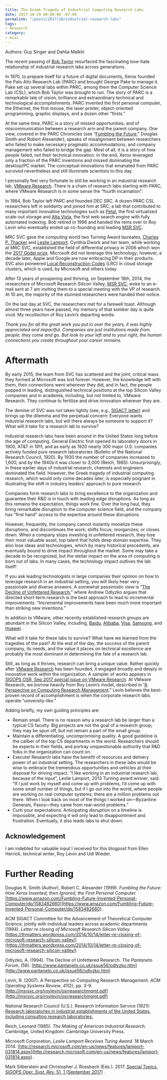 ```yaml
---
title: The Greek Tragedy of Industrial Computing Research Labs
date: 2017-10-29 00:00:00 -07:00
permalink: "/posts/2017/10/industrial-research-labs"
tags:
- Research
category:
- misc
---
```


Authors: Guy Singer and Dahlia Malkhi

The recent passing of  [Bob Taylor](https://www.nytimes.com/2017/04/14/technology/robert-taylor-innovator-who-shaped-modern-computing-dies-at-85.html?_r=0)  resurfaced the fascinating love-hate relationship of industrial research labs across generations.

In 1970, to prepare itself for a future of digital documents, Xerox founded the Palo Alto Research Lab (PARC) and brought George Pake to manage it. Pake set up several labs within PARC, among them the Computer Science Lab (CSL), which Bob Taylor was brought to run. The story of PARC is a remarkable tale of vision, brilliance and extraordinary technical and technological accomplishments. PARC invented the first personal computer, the Ethernet, the first mouse, the laser printer, object-oriented programming, graphic displays, and a dozen other “firsts.”

At the same time, PARC is a story of missed opportunities, and of miscommunication between a research arm and the parent company. One view, covered in the PARC Chronicles (see “[Fumbling the Future](https://www.amazon.com/Fumbling-Future-Invented-Personal-Computer/dp/1583482660),” Douglas Smith and Robert Alexander), speaks of misalignment between researchers who failed to make necessary pragmatic accommodations, and company management who failed to bridge the gap. Most of all, it is a story of how people failed, not their technical innovation. In the end, Xerox leveraged only a fraction of the PARC inventions and missed dominating the desktop/PC market. The conceptual innovations that emanated from PARC survived nevertheless and still illuminate scientists to this day.

I personally feel very fortunate to still be working in an industrial research lab,  [VMware Research](https://research.vmware.com/). There is a chain of research labs starting with PARC, where VMware Research is in some sense the “fourth incarnation”:

In 1984, Bob Taylor left PARC and founded DEC SRC. A dozen PARC CSL researchers left in solidarity and joined him at SRC, a lab that contributed to many important innovative technologies such as  [Petal](http://citeseerx.ist.psu.edu/viewdoc/download?doi=10.1.1.44.1058&rep=rep1&type=pdf), the first virtualized scale-out storage and  [Alta Vista](https://en.wikipedia.org/wiki/AltaVista), the first web search engine with fully automated indexing. Bob retired in 1996 and handed the reins over to Roy Levin who eventually ended up co-founding and leading  [MSR SVC](http://msrsvc.org/).

MRC SVC gave the computing world two Turning Award laureates,  [Charles P. Thacker](http://amturing.acm.org/award_winners/thacker_1336106.cfm)  and  [Leslie Lamport](http://amturing.acm.org/award_winners/lamport_1205376.cfm). Cynthia Dwork and her team, while working at MRC SVC, established the field of differential privacy in 2006 which won the  [2017 Gödel prize](https://www.eatcs.org/index.php/component/content/article/1-news/2450-2017-godel-prize). Microsoft did not leverage this technology; however, a decade later, Apple and Google are now embracing DP in their products. SVC also pioneered  [Local Reconstruction Codes](https://www.microsoft.com/en-us/research/blog/the-code-that-no-one-in-the-cloud-can-live-without/)  (LRC) in cloud storage clusters, which is used, by Microsoft and others today.

After 13 years of prospering and thriving, on September 18th, 2014, the researchers of Microsoft Research Silicon Valley,  [MSR SVC](http://msrsvc.org/), woke to an e-mail sent at 7 am inviting them to a special meeting with the VP of research. At 10 am, the majority of the stunned researchers were handed their notice.

On the last day at SVC, the researchers met for a farewell toast. Although almost three years have passed, my memory of that somber day is quite vivid. My recollection of Roy Levin’s departing words:

_Thank you for all the great work you put in over the years, it was highly appreciated and impactful. Companies are just institutions made from people; they come and go. But look to your left and to your right, the human connections you create throughout your career remains._

# Aftermath

By early 2015, the team from SVC has scattered and the joint, critical mass they formed at Microsoft was lost forever. However, the knowledge left with them, their connections went wherever they did, and in fact, the people popped in leading, distinguished technical positions at the top Silicon Valley companies and in academia, including, but not limited to, VMware Research. They continue to fertilize and drive innovation wherever they are.

The demise of SVC was not taken lightly (see, e.g.,  [SIGACT letter](https://thmatters.wordpress.com/2014/10/14/letter-re-closing-of-microsoft-research-silicon-valley/)) and brings up the dilemma and the perpetual concern: Everyone wants industrial research labs, but will there always be someone to support it? What will it take for a research lab to survive?

Industrial research labs have been around in the United States long before the age of computing. General Electric first opened its laboratory doors in 1900, AT&T in 1911, and as early as 1920 nearly 300 major U.S. companies actively funded pure research laboratories (Bulletin of the National Research Council, 1920). By 1930 the number of companies increased to 1,600, and by the 1940s it was closer to 3,000 (Reich, 1985). Unsurprisingly, in these earlier days of industrial research, chemists and engineers dominated the field. However, the Greek tragedy of industrial computing research, which would only come decades later, is especially poignant in illustrating the shift in industry leaders’ approach to pure research.

Companies form research labs to bring excellence to the organization and guarantee their R&D is in touch with leading edge disruptions. As long as this remains the expectation, things work fine. Over the long haul, they bring remarkable disruption to the computer science field, and the company has “first hand” access to the expertise around these disruptions.

However, frequently, the company cannot instantly monetize these disruptions, and discontinues the work; shifts focus; reorganizes; or closes down. When a company stops investing in unfettered research, they lose their most valuable asset, top talent that holds deep domain expertise. They also lose ideas and technologies, which by many historical precedents, are eventually bound to drive impact throughout the market. Some may take a decade to be recognized, but the stellar impact on the area of computing is born out of labs. In many cases, the technology impact outlives the lab itself!

If you ask leading technologists in large companies their opinion on how to leverage research in an industrial setting, you will likely hear very passionate and diverse answers. A somewhat pessimistic view is “[The Decline of Unfettered Research](http://www.pantaneto.co.uk/issue56/odlyzko.htm),” where Andrew Odlyzko argues that directed short-term research is the best approach to lead to incremental improvements. “Incremental improvements have been much more important than striking new inventions.”

In addition to VMware, other recently established research groups are abundant in the Silicon Valley, including,  [Baidu](http://research.baidu.com/),  [Alibaba](http://www.missqt.com/alibaba-cloud-appoints-dr-zhou-jingren-as-chief-scientist-leading-leading-big-data-and-artificial-intelligence-research-at-alibaba-idst/),  [Visa](http://research.visa.com/), [Samsung](http://www.sra.samsung.com/), and  [Huawei](http://innovationresearch.huawei.com/IPD/hirp/portal/index.html).

What will it take for these labs to survive? What have we learned from the tragedies of the past? At the end of the day, the success of the parent company, its needs, and the value it places on technical excellence are probably the most dominant in determining the fate of a research lab.

Still, as long as it thrives, research can bring a unique value. Rather quickly after  [VMware Research](https://research.vmware.com/) has been founded, it engaged broadly and deeply in innovative work within the organization. A sampler of works appears in [SIGOPS OSR, Sep 2017 special issue on VMware Research](https://dl.acm.org/citation.cfm?id=3139645&CFID=1000742815&CFTOKEN=72988258). At VMware Research, we borrow heavily from Roy Levin’s model, described in “[A Perspective on Computing Research Management](http://msrsvc.org/roylevin/osrresearchmgmt.pdf).” Levin believes the best-proven record of accomplishment is when the corporate research labs operate “university-like.”

Adding briefly, my own guiding principles are:

-   Remain small. There is no reason why a research lab be larger than a typical CS faculty. Big projects are not the goal of a research group; they may be spun off, but not remain a part of the small group.
-   Maintain a differentiating, uncompromising quality. A good guideline is the caliber of the top CS departments in the world. Researchers should be experts in their fields, and portray unquestionable authority that R&D folks in the organization can count on.
-   Execute! Research labs have the benefit of resources and delivery power of an industrial setting. The researchers in these labs would be wise to embrace the tremendous opportunities and vehicles at their disposal for driving impact. “I like working in an industrial research lab, because of the input”, Leslie Lamport, 2013 Turning award winner, said. “If I just work by myself and come up with problems, I’d come up with some small number of things, but if I go out into the world, where people are working on real computer systems, there are a million problems out there. When I look back on most of the things I worked on—Byzantine Generals, Paxos—they came from real-world problems.”
-   Curb your expectations. Anticipating disruption on a timeline is impossible, and expecting it will only lead to disappointment and frustration. Eventually, it also leads labs to shut down.

## Acknowledgement

I am indebted for valuable input I received for this blogpost from Ellen Herrick, technical writer, Roy Levin and Udi Wieder.

# Further Reading

Douglas K. Smith (Author), Robert C. Alexander (1999).  _Fumbling the Future: How Xerox Invented, then Ignored, the First Personal Computer._  [https://www.amazon.com/Fumbling-Future-Invented-Personal-Computer/dp/1583482660](https://www.amazon.com/Fumbling-Future-Invented-Personal-Computer/dp/1583482660)  .

ACM SIGACT Committee for the Advancement of Theoretical Computer Science, jointly with individual leaders across academic departments (1994).  _Letter re closing of Microsoft Research Silicon Valley._  [https://thmatters.wordpress.com/2014/10/14/letter-re-closing-of-microsoft-research-silicon-valley/](https://thmatters.wordpress.com/2014/10/14/letter-re-closing-of-microsoft-research-silicon-valley/)

Odlyzko, A. (1994). The Decline of Unfettered Research. _The Pantaneto Forum_, (56).  [http://www.pantaneto.co.uk/issue56/odlyzko.htm](http://www.pantaneto.co.uk/issue56/odlyzko.htm)

Levin, R. (2007). A Perspective on Computing Research Management.  _ACM Operating Systems Review_,  _41_(2), pp. 3-9.  [http://msrsvc.org/roylevin/osrresearchmgmt.pdf](http://msrsvc.org/roylevin/osrresearchmgmt.pdf)

National Research Council (U.S.). Research Information Service (1921):  [Research laboratories in industrial establishments of the United States, including consulting research laboratories.](https://catalog.hathitrust.org/Record/002092114)

Reich, Leonard (1985).  _The Making of American Industrial Research_. Cambridge, United Kingdom: Cambridge University Press.

Microsoft Corporation,  _Leslie Lamport Receives Turing Award_. 18 March 2014.  [http://research.microsoft.com/en-us/news/features/lamport-031814.aspx](http://research.microsoft.com/en-us/news/features/lamport-031814.aspx)  .

Mark Silberstein and Christopher J. Rossbach (Eds.). 2017.  [Special Topics.  _SIGOPS Oper. Syst. Rev._  51, 1 (September 2017)](https://dl.acm.org/citation.cfm?id=3139645&CFID=1000742815&CFTOKEN=7298825) .
